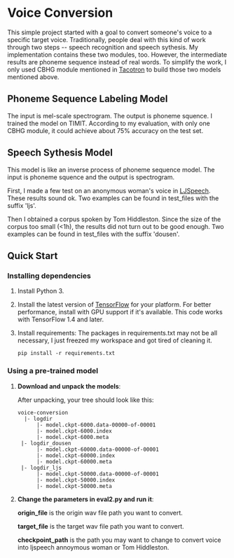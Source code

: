 # Voice Conversion

This simple project started with a goal to convert someone's voice to a specific target voice. Traditionally, people deal with this kind of work through two steps -- speech recognition and speech sythesis. My implementation contains these two modules, too. However, the intermediate results are phoneme sequence instead of real words.
To simplify the work, I only used CBHG module mentioned in [Tacotron](https://arxiv.org/pdf/1703.10135.pdf) to build those two models mentioned above.


## Phoneme Sequence Labeling Model

The input is mel-scale spectrogram. The output is phoneme squence. I trained the model on TIMIT. According to my evaluation, with only one CBHG module, it could achieve about 75% accuracy on the test set.

## Speech Sythesis Model
This model is like an inverse process of phoneme sequence model. The input is phoneme squence and the output is spectrogram.

First, I made a few test on an anonymous woman's voice in [LJSpeech](https://keithito.com/LJ-Speech-Dataset/). These results sound ok. Two examples can be found in test_files with the suffix 'ljs'.

Then I obtained a corpus spoken by Tom Hiddleston. Since the size of the corpus too small (<1h), the results did not turn out to be good enough. Two examples can be found in test_files with the suffix 'dousen'.

## Quick Start
### Installing dependencies

1. Install Python 3.

2. Install the latest version of [TensorFlow](https://www.tensorflow.org/install/) for your platform. For better
   performance, install with GPU support if it's available. This code works with TensorFlow 1.4 and later.

3. Install requirements:
The packages in requirements.txt may not be all necessary, I just freezed my workspace and got tired of cleaning it. 
   ```
   pip install -r requirements.txt
   ```


### Using a pre-trained model

1. **Download and unpack the models**:

   After unpacking, your tree should look like this:
   ```
   voice-conversion
     |- logdir
         |- model.ckpt-6000.data-00000-of-00001
         |- model.ckpt-6000.index
         |- model.ckpt-6000.meta
    |- logdir_dousen
         |- model.ckpt-60000.data-00000-of-00001
         |- model.ckpt-60000.index
         |- model.ckpt-60000.meta
    |- logdir_ljs
         |- model.ckpt-50000.data-00000-of-00001
         |- model.ckpt-50000.index
         |- model.ckpt-50000.meta
   ```


2. **Change the parameters in eval2.py and run it**:
   
   **origin_file** is the origin wav file path you want to convert.
   
   **target_file** is the target wav file path you want to convert.
   
   **checkpoint_path** is the path you may want to change to convert voice into ljspeech annoymous woman or Tom Hiddleston.
